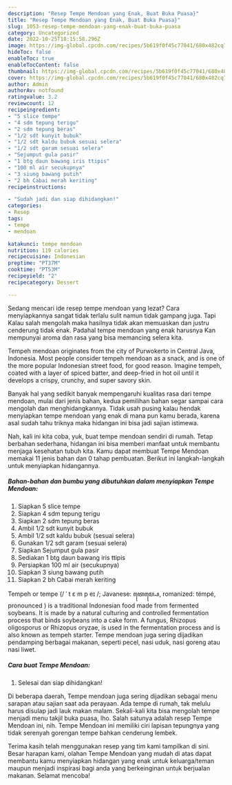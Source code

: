```yaml
---
description: "Resep Tempe Mendoan yang Enak, Buat Buka Puasa}"
title: "Resep Tempe Mendoan yang Enak, Buat Buka Puasa}"
slug: 1053-resep-tempe-mendoan-yang-enak-buat-buka-puasa
category: Uncategorized
date: 2022-10-25T18:15:58.296Z
image: https://img-global.cpcdn.com/recipes/5b619f0f45c77041/680x482cq70/tempe-mendoan-foto-resep-utama.jpg
hideToc: false
enableToc: true
enableTocContent: false
thumbnail: https://img-global.cpcdn.com/recipes/5b619f0f45c77041/680x482cq70/tempe-mendoan-foto-resep-utama.jpg
cover: https://img-global.cpcdn.com/recipes/5b619f0f45c77041/680x482cq70/tempe-mendoan-foto-resep-utama.jpg
author: Admin
authorAv: notfound
ratingvalue: 3.2
reviewcount: 12
recipeingredient:
- "5 slice tempe"
- "4 sdm tepung terigu"
- "2 sdm tepung beras"
- "1/2 sdt kunyit bubuk"
- "1/2 sdt kaldu bubuk sesuai selera"
- "1/2 sdt garam sesuai selera"
- "Sejumput gula pasir"
- "1 btg daun bawang iris ttipis"
- "100 ml air secukupnya"
- "3 siung bawang putih"
- "2 bh Cabai merah keriting"
recipeinstructions:

- "Sudah jadi dan siap dihidangkan!"
categories:
- Resep
tags:
- tempe
- mendoan

katakunci: tempe mendoan 
nutrition: 119 calories
recipecuisine: Indonesian
preptime: "PT37M"
cooktime: "PT53M"
recipeyield: "2"
recipecategory: Dessert

---
```



Sedang mencari ide resep tempe mendoan yang lezat? Cara menyiapkannya sangat tidak terlalu sulit namun tidak gampang juga. Tapi Kalau salah mengolah maka hasilnya tidak akan memuaskan dan justru cenderung tidak enak. Padahal tempe mendoan yang enak harusnya Kan mempunyai aroma dan rasa yang bisa memancing selera kita.


Tempeh mendoan originates from the city of Purwokerto in Central Java, Indonesia. Most people consider tempeh mendoan as a snack, and is one of the more popular Indonesian street food, for good reason. Imagine tempeh, coated with a layer of spiced batter, and deep-fried in hot oil until it develops a crispy, crunchy, and super savory skin.

Banyak hal yang sedikit banyak mempengaruhi kualitas rasa dari tempe mendoan, mulai dari jenis bahan, kedua pemilihan bahan segar sampai cara mengolah dan menghidangkannya. Tidak usah pusing kalau hendak menyiapkan tempe mendoan yang enak di mana pun kamu berada, karena asal sudah tahu triknya maka hidangan ini bisa jadi sajian istimewa.


Nah, kali ini kita coba, yuk, buat tempe mendoan sendiri di rumah. Tetap berbahan sederhana, hidangan ini bisa memberi manfaat untuk membantu menjaga kesehatan tubuh kita. Kamu dapat membuat Tempe Mendoan memakai 11 jenis bahan dan 0 tahap pembuatan. Berikut ini langkah-langkah untuk menyiapkan hidangannya.

<!--inarticleads1-->

##### Bahan-bahan dan bumbu yang dibutuhkan dalam menyiapkan Tempe Mendoan:

1. Siapkan 5 slice tempe
1. Siapkan 4 sdm tepung terigu
1. Siapkan 2 sdm tepung beras
1. Ambil 1/2 sdt kunyit bubuk
1. Ambil 1/2 sdt kaldu bubuk (sesuai selera)
1. Gunakan 1/2 sdt garam (sesuai selera)
1. Siapkan Sejumput gula pasir
1. Sediakan 1 btg daun bawang iris ttipis
1. Persiapkan 100 ml air (secukupnya)
1. Siapkan 3 siung bawang putih
1. Siapkan 2 bh Cabai merah keriting


Tempeh or tempe (/ ˈ t ɛ m p eɪ /; Javanese: ꦠꦺꦩ꧀ꦥꦺ, romanized: témpé, pronounced ) is a traditional Indonesian food made from fermented soybeans. It is made by a natural culturing and controlled fermentation process that binds soybeans into a cake form. A fungus, Rhizopus oligosporus or Rhizopus oryzae, is used in the fermentation process and is also known as tempeh starter. Tempe mendoan juga sering dijadikan pendamping berbagai makanan, seperti pecel, nasi uduk, nasi goreng atau nasi liwet. 

<!--inarticleads2-->

##### Cara buat Tempe Mendoan:


1. Selesai dan siap dihidangkan!

Di beberapa daerah, Tempe mendoan juga sering dijadikan sebagai menu sarapan atau sajian saat ada perayaan. Ada tempe di rumah, tak melulu harus disulap jadi lauk makan malam. Sekali-kali kita bisa mengolah tempe menjadi menu takjil buka puasa, lho. Salah satunya adalah resep Tempe Mendoan ini, nih. Tempe Mendoan ini memiliki ciri lapisan tepungnya yang tidak serenyah gorengan tempe bahkan cenderung lembek. 

Terima kasih telah menggunakan resep yang tim kami tampilkan di sini. Besar harapan kami, olahan Tempe Mendoan yang mudah di atas dapat membantu kamu menyiapkan hidangan yang enak untuk keluarga/teman maupun menjadi inspirasi bagi anda yang berkeinginan untuk berjualan makanan. Selamat mencoba!
